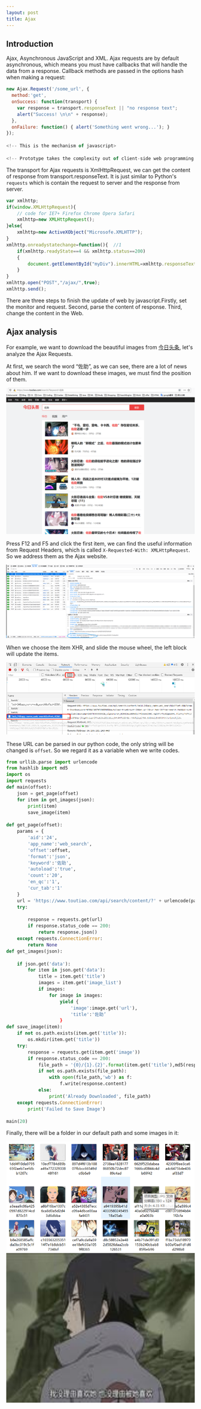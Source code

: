 ```yaml
---
layout: post
title: Ajax
---
```


## Introduction
Ajax, Asynchronous JavaScript and XML. Ajax requests are by default asynchronous, which means you must have callbacks that will handle the data from a response. Callback methods are passed in the options hash when making a request:
```javascript
new Ajax.Request('/some_url', {
  method:'get',
  onSuccess: function(transport) {
    var response = transport.responseText || "no response text";
    alert("Success! \n\n" + response);
  },
  onFailure: function() { alert('Something went wrong...'); }
});

<!-- This is the mechanism of javascript>

<!-- Prototype takes the complexity out of client-side web programming. Built to solve real-world problems, it adds useful extensions to the browser scripting environment and provides elegant APIs around the clumsy interfaces of Ajax and the Document Object Model.>


```
The transport for Ajax requests is XmlHttpRequest, we can get the content of response from transport.responseText. It is just similar to Python's `requests` which is contain the request to server and the response from server.

```javascript
var xmlhttp;
if(window.XMLHttpRequest){
    // code for IE7+ Firefox Chrome Opera Safari
    xmlhttp=new XMLHttpRequest();
}else{
    xmlhttp=new ActiveXObject("Microsofe.XMLHTTP");
}
xmlhttp.onreadystatechange=function(){  //1 
    if(xmlhttp.readyState==4 && xmlhttp.status==200)
    {
        document.getElementById("myDiv").innerHTML=xmlhttp.responseText;//2 3
    }
}
xmlhttp.open("POST","/ajax/",true);
xmlhttp.send();

```
There are three steps to finish the update of web by javascript.Firstly, set the monitor and request. Second, parse the content of response. Third, change the content in the Web.

## Ajax analysis

For example, we want to download the beautiful images from [今日头条](https://www.toutiao.com/), let's analyze the Ajax Requests.

At first, we search the word “佐助”, as we can see, there are a lot of news about him. If we want to download these images, we must find the position of them.

<center class="half">
    <img src="../images/Ajax/toutiao.jpg" />
</center>

Press F12 and F5 and click the first item, we can find the useful information from Request Headers, which is called `X-Requested-With: XMLHttpRequest`. So we address them as the Ajax website.

<center class="half">
    <img src="../images/Ajax/XHR.jpg" />
</center>

When we choose the item XHR, and slide the mouse wheel, the left block will update the items.
<center class="half">
    <img src="../images/Ajax/XHR2.jpg" />
</center>

These URL can be parsed in our python code, the only string will be changed is `offset`. So we regard it as a variable when we write codes.


```python
from urllib.parse import urlencode
from hashlib import md5
import os
import requests
def main(offset):
    json = get_page(offset)
    for item in get_images(json):
        print(item)
        save_image(item)
        
def get_page(offset):
    params = {
        'aid':'24',
        'app_name':'web_search',
        'offset':offset,
        'format':'json',
        'keyword':'佐助',
        'autoload':'true',
        'count':'20',
        'en_qc':'1',
        'cur_tab':'1'
    }
    url = 'https://www.toutiao.com/api/search/content/?' + urlencode(params)
    try:
        
        response = requests.get(url)
        if response.status_code == 200:
            return response.json()
    except requests.ConnectionError:
        return None
def get_images(json):
    
    if json.get('data'):
        for item in json.get('data'):
            title = item.get('title')
            images = item.get('image_list')
            if images:
                for image in images:
                    yield {
                        'image':image.get('url'),
                        'title':'佐助’
                    }
def save_image(item):
    if not os.path.exists(item.get('title')):
        os.mkdir(item.get('title'))
    try:
        response = requests.get(item.get('image'))
        if response.status_code == 200:
            file_path = '{0}/{1}.{2}'.format(item.get('title'),md5(response.content).hexdigest(),'jpg')
            if not os.path.exists(file_path):
                with open(file_path,'wb') as f:
                    f.write(response.content)
            else:
                print('Already Downloaded', file_path)
    except requests.ConnectionError:
        print('Failed to Save Image')

main(20)
```
Finally, there will be a folder in our default path and some images in it:
<center class="half">
    <img src="../images/Ajax/images_zuozhu.jpg" />
</center>

<center class="half">
    <img src="../images/Ajax/zuozhu.jpg" width = 682 height = 400/>
</center>

